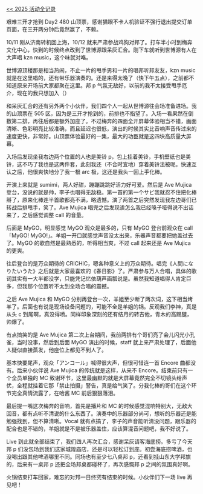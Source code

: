 [<< 2025 活动全记录](/post/2025%20-nian-%20Live%20-ji-ge-lei-huo-dong-can-zhan-ji-lu.html)

艰难三开才抢到 Day2 480 山顶票，感谢猫眼不卡人机验证不强行退出提交订单页面，在三开两分钟后竟然赢了，不赖。

10/11 刚从济南转机回上海，10/12 就来严肃参战鸡狗对邦了。打车半小时到梅奔文化中心，快到的时候终点改到了世博源跟呆灰汇合。刚下车就听到世博源有人在大声唱 kzn music，这个味就对咯。

世博源顶楼那是相当热闹，不止一片的甩手男和一片的唱邦听邦友友，kzn music 就是在这里唱的，还有带乐器演奏的。还是来得太晚了（快下午五点），之前都不知道原来开场前大家都聚在这里。邦 p 气氛无敌好，以前的我不太接受甩手厄介，现在的我只想加入（）

和呆灰汇合的还有另外两个小伙伴，我们四个人一起从世博源往会场准备进场。我的山顶票在 505 区，因为是三开才抢到的，前排也不指望了。入场一看果然在倒数第二排，再往后都是额外加座了。不过梅奔的四面全开屏幕体验相当不错，画面清晰、色彩明亮比较准确，而且延迟也很低，演出的时候其实比音响声音传过来的速度更快，非常好。山顶票体验最好的一集，最大的功臣就是这四块高质量大屏幕。

入场后发现坐我右边两个位置的人也是美铃 p，包上挂着美铃，手机壁纸也是美铃，这不巧了我也是这两件套，此刻我还（不合时宜地）穿着美铃法被呢。快速互认之后，他很爽快地分了我一根 arc 极，这还是我头一回上手化棒。

开演上来就是 sumimi，两人好甜，蹦蹦跳跳好活力好可爱。然后是 Ave Mujica 登台，没说的就是帅，李子也唱得无敌稳。第一首的第一个サビ我就忍不住把化棒掰了，原来化棒连半首歌都亮不满，略遗憾。演了两首之后突然发现我左边哥们已转战后排甩手，笑了。Ave Mujica 唱完之后发现诶怎么我已经嗓子哑得说不出话来了，之后感觉调整 call 的音量。

后面是 MyGO，明显感觉 MyGO 观众是最多的，只有 MyGO 登台前观众在 call「MyGO! MyGO!」。羊姐一开口就感觉声音没太出来，乐器声音都要把她盖过去了。MyGO 的歌自然是最熟悉的，听得相当爽，不过 call 起来还是 Ave Mujica 的更爽。

往后登台的是万众期待的 CRICHIC，嗯各种意义上的万众期待。唱完《人間になりたいうた》之后就是大家最喜欢的《春日影》了。严肃参与万人合唱，具体的歌词其实有一大半都没学，只能凭记忆依葫芦画瓢说是。虽然我知道唱得人肯定巨多，但我那个位置听不太到全场合唱的震撼。

之后 Ave Mujica 和 MyGO 分别再登台一次，羊姐至少断了两次词，这下相当烤羊了。后面也有说是现场设备问题的，可能不全是羊姐的锅。反观我们李神，真是从头 c 到尾啊，真没得喷。同样印象深刻的还有结月的转吉他，青木的高踢腿，帅爆了。

有点搞笑的是 Ave Mujica 第二次上台期间，我前两排有个哥们亮了会儿闪光小孔雀，当时没事，然后到后面 MyGO 演出的时候，staff 就上来严肃处理了，后面他人疑似直接蒸发，他座位上都见不到人了。

基本快要尾声，观众「アンコール」喊得很大声，但很可惜连一首 Encore 曲都没有。后来小伙伴说 Ave Mujica 的传统就是这样，从来不 Encore。结束前只有一个全员单独的 MC 致谢环节，这里最幽默的就是大屏幕竟然完全不切镜头给声优，全程就挂着它那「禁止拍摄」警告，真是给气笑了。分我化棒的哥们在这个环节完全真情流露了，在哈酱 MC 前后狠狠落泪。

最后提一嘴这次梅奔的音响，首先是播片和 MC 的时候感觉混响特别大，无敌大回音，都有点听不清说的什么东西了。演奏中的乐器部分尚可，想听的乐器还是能勉强找到，但不算清晰。Vocal 就有点搞了，李子的声音能听清没问题，跟乐器的配合也是不错的，羊姐就是不是被乐器盖住，应该算混音问题吧，我不好说了。

Live 到此就全部结束了，我们四人再次汇合，感谢呆灰请客海底捞。多亏了今天邦 p 们没包场到我们这家城隍庙店，还是可以轻松订到座。初尝海底捞啤酒，也没喝出跟其他啤酒哪里不同。同场也有至少七八桌邦 p，还看到挂山东大学邦旗的，后来有一桌邦 p 还把全场邦桌都碰杯了，再次感慨邦 p 之间的氛围真好啊。

火锅结束打车回家，难忘的对邦一日终究有结束的时候。小伙伴们下一场 live 再见吧！